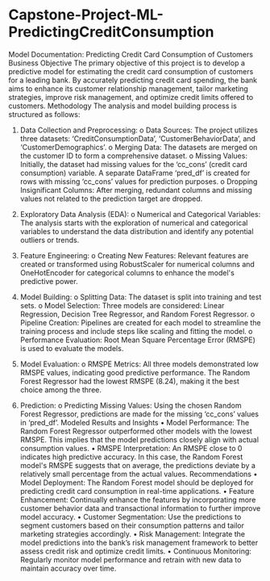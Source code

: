 # Capstone-Project-ML-PredictingCreditConsumption

Model Documentation: Predicting Credit Card Consumption of Customers
Business Objective
The primary objective of this project is to develop a predictive model for estimating the credit card consumption of customers for a leading bank. By accurately predicting credit card spending, the bank aims to enhance its customer relationship management, tailor marketing strategies, improve risk management, and optimize credit limits offered to customers.
Methodology
The analysis and model building process is structured as follows:
1.	Data Collection and Preprocessing:
o	Data Sources: The project utilizes three datasets: ‘CreditConsumptionData’, ‘CustomerBehaviorData’, and ‘CustomerDemographics’.
o	Merging Data: The datasets are merged on the customer ID to form a comprehensive dataset.
o	Missing Values: Initially, the dataset had missing values for the ‘cc_cons’ (credit card consumption) variable. A separate DataFrame ‘pred_df’ is created for rows with missing ‘cc_cons’ values for prediction purposes.
o	Dropping Insignificant Columns: After merging, redundant columns and missing values not related to the prediction target are dropped.
2.	Exploratory Data Analysis (EDA):
o	Numerical and Categorical Variables: The analysis starts with the exploration of numerical and categorical variables to understand the data distribution and identify any potential outliers or trends.
3.	Feature Engineering:
o	Creating New Features: Relevant features are created or transformed using RobustScaler for numerical columns and OneHotEncoder for categorical columns to enhance the model's predictive power.
4.	Model Building:
o	Splitting Data: The dataset is split into training and test sets.
o	Model Selection: Three models are considered: Linear Regression, Decision Tree Regressor, and Random Forest Regressor.
o	Pipeline Creation: Pipelines are created for each model to streamline the training process and include steps like scaling and fitting the model.
o	Performance Evaluation: Root Mean Square Percentage Error (RMSPE) is used to evaluate the models.

5.	Model Evaluation:
o	RMSPE Metrics: All three models demonstrated low RMSPE values, indicating good predictive performance. The Random Forest Regressor had the lowest RMSPE (8.24), making it the best choice among the three.

6.	Prediction:
o	Predicting Missing Values: Using the chosen Random Forest Regressor, predictions are made for the missing ‘cc_cons’ values in ‘pred_df’.
Modeled Results and Insights
•	Model Performance: The Random Forest Regressor outperformed other models with the lowest RMSPE. This implies that the model predictions closely align with actual consumption values.
•	RMSPE Interpretation: An RMSPE close to 0 indicates high predictive accuracy. In this case, the Random Forest model's RMSPE suggests that on average, the predictions deviate by a relatively small percentage from the actual values.
Recommendations
•	Model Deployment: The Random Forest model should be deployed for predicting credit card consumption in real-time applications.
•	Feature Enhancement: Continually enhance the features by incorporating more customer behavior data and transactional information to further improve model accuracy.
•	Customer Segmentation: Use the predictions to segment customers based on their consumption patterns and tailor marketing strategies accordingly.
•	Risk Management: Integrate the model predictions into the bank’s risk management framework to better assess credit risk and optimize credit limits.
•	Continuous Monitoring: Regularly monitor model performance and retrain with new data to maintain accuracy over time.
